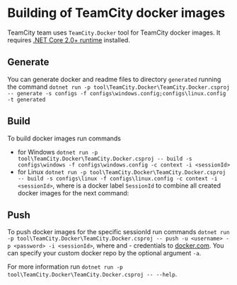 # Building of TeamCity docker images

TeamCity team uses `TeamCity.Docker` tool for TeamCity docker images. It requires [.NET Core 2.0+ runtime](https://dotnet.microsoft.com/download/dotnet-core/3.1) installed.

## Generate

You can generate docker and readme files to directory `generated` running the command `dotnet run -p tool\TeamCity.Docker\TeamCity.Docker.csproj -- generate -s configs -f configs\windows.config;configs\linux.config -t generated`

## Build

To build docker images run commands
- for Windows `dotnet run -p tool\TeamCity.Docker\TeamCity.Docker.csproj -- build -s configs\windows -f configs\windows.config -c context -i <sessionId>`
- for Linux `dotnet run -p tool\TeamCity.Docker\TeamCity.Docker.csproj -- build -s configs\linux -f configs\linux.config -c context -i <sessionId>`,
where <sessionId> is a docker label `SessionId` to combine all created docker images for the next command:

## Push

To push docker images for the specific sessionId run commands `dotnet run -p tool\TeamCity.Docker\TeamCity.Docker.csproj -- push -u <username> -p <password> -i <sessionId>`,
where <username> and <password> - credentials to [docker.com](https://hub.docker.com/). You can specify your custom docker repo by the optional argument `-a`.

For more information run `dotnet run -p tool\TeamCity.Docker\TeamCity.Docker.csproj -- --help`.